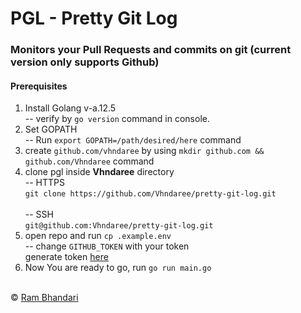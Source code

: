 # PGL - Pretty Git Log
### Monitors your Pull Requests and commits on git (current version only supports Github)

#### Prerequisites
1. Install Golang v-a.12.5 <br/>
    -- verify by `go version` command in console.
2. Set GOPATH <br/>
    -- Run `export GOPATH=/path/desired/here` command 
3. create `github.com/vhndaree` by using `mkdir github.com && github.com/Vhndaree` command 
4. clone pgl inside **Vhndaree** directory <br/>
    -- HTTPS <br/>
      `git clone https://github.com/Vhndaree/pretty-git-log.git` <br/> <br/>
    -- SSH <br/>
      `git@github.com:Vhndaree/pretty-git-log.git`
5. open repo and run `cp .example.env` <br/>
  -- change `GITHUB_TOKEN` with your token <br/>
    generate token [here](https://github.com/settings/tokens/new?scopes=&description=pgl) 
6. Now You are ready to go, run `go run main.go` <br/> <br/>


&copy; [Ram Bhandari](https://github.com/Vhndaree )
